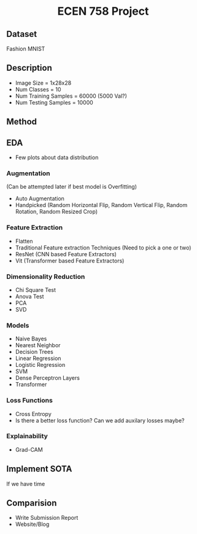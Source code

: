 <h1 style="text-align:center;">ECEN 758 Project</h1>

## Dataset
Fashion MNIST

## Description
- Image Size = 1x28x28
- Num Classes = 10
- Num Training Samples = 60000 (5000 Val?)
- Num Testing Samples = 10000

## Method
## EDA
- Few plots about data distribution
### Augmentation
(Can be attempted later if best model is Overfitting)
- Auto Augmentation
- Handpicked (Random Horizontal Flip, Random Vertical Flip, Random Rotation, Random Resized Crop)
### Feature Extraction
- Flatten
- Traditional Feature extraction Techniques (Need to pick a one or two)
- ResNet (CNN based Feature Extractors) 
- Vit (Transformer based Feature Extractors) 
### Dimensionality Reduction
- Chi Square Test
- Anova Test
- PCA
- SVD
### Models
- Naive Bayes
- Nearest Neighbor
- Decision Trees
- Linear Regression
- Logistic Regression
- SVM
- Dense Perceptron Layers
- Transformer
### Loss Functions
- Cross Entropy
- Is there a better loss function? Can we add auxilary losses maybe?
### Explainability
- Grad-CAM
## Implement SOTA
If we have time

## Comparision
- Write Submission Report
- Website/Blog
